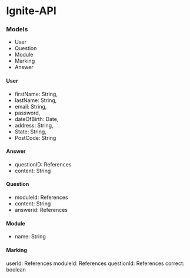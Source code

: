 # Ignite-API
### Models
* User
* Question
* Module
* Marking
* Answer

#### User
* firstName: String,
* lastName: String,
* email: String,
* password,
* dateOfBirth: Date,
* address: String,
* State: String,
* PostCode: String

#### Answer
* questionID: References
* content: String

#### Question
* moduleId: References
* content: String
* answerid: References

#### Module
* name: String

#### Marking
userId: References
moduleId: References
questionId: References
correct: boolean
